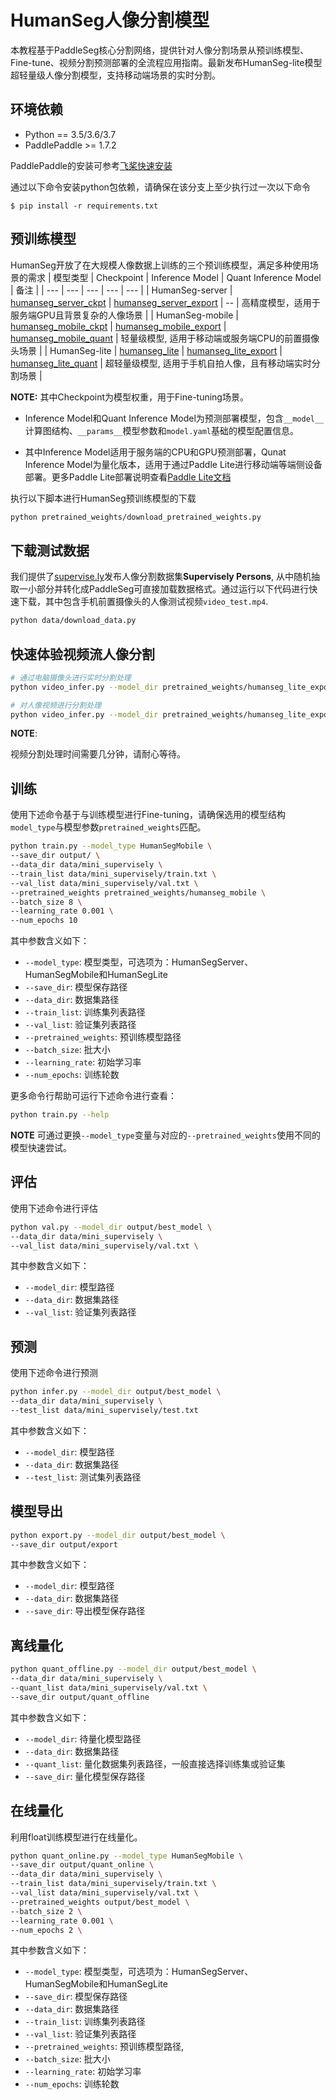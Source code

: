 # HumanSeg人像分割模型

本教程基于PaddleSeg核心分割网络，提供针对人像分割场景从预训练模型、Fine-tune、视频分割预测部署的全流程应用指南。最新发布HumanSeg-lite模型超轻量级人像分割模型，支持移动端场景的实时分割。

## 环境依赖

* Python == 3.5/3.6/3.7
* PaddlePaddle >= 1.7.2

PaddlePaddle的安装可参考[飞桨快速安装](https://www.paddlepaddle.org.cn/install/quick)

通过以下命令安装python包依赖，请确保在该分支上至少执行过一次以下命令
```shell
$ pip install -r requirements.txt
```

## 预训练模型
HumanSeg开放了在大规模人像数据上训练的三个预训练模型，满足多种使用场景的需求
| 模型类型 | Checkpoint | Inference Model | Quant Inference Model | 备注 |
| --- | --- | --- | --- | --- |
| HumanSeg-server | [humanseg_server_ckpt](https://paddleseg.bj.bcebos.com/humanseg/models/humanseg_server.zip) | [humanseg_server_export](https://paddleseg.bj.bcebos.com/humanseg/models/humanseg_server_export.zip) | -- | 高精度模型，适用于服务端GPU且背景复杂的人像场景  |
| HumanSeg-mobile | [humanseg_mobile_ckpt](https://paddleseg.bj.bcebos.com/humanseg/models/humanseg_mobile.zip) | [humanseg_mobile_export](https://paddleseg.bj.bcebos.com/humanseg/models/humanseg_mobile_export.zip) | [humanseg_mobile_quant](https://paddleseg.bj.bcebos.com/humanseg/models/humanseg_mobile_quant.zip) | 轻量级模型, 适用于移动端或服务端CPU的前置摄像头场景 |
| HumanSeg-lite | [humanseg_lite](https://paddleseg.bj.bcebos.com/humanseg/models/humanseg_lite.zip) | [humanseg_lite_export](https://paddleseg.bj.bcebos.com/humanseg/models/humanseg_lite_export.zip) |  [humanseg_lite_quant](https://paddleseg.bj.bcebos.com/humanseg/models/humanseg_lite_quant.zip) | 超轻量级模型, 适用于手机自拍人像，且有移动端实时分割场景 |

**NOTE:**
其中Checkpoint为模型权重，用于Fine-tuning场景。

* Inference Model和Quant Inference Model为预测部署模型，包含`__model__`计算图结构、`__params__`模型参数和`model.yaml`基础的模型配置信息。

* 其中Inference Model适用于服务端的CPU和GPU预测部署，Qunat Inference Model为量化版本，适用于通过Paddle Lite进行移动端等端侧设备部署。更多Paddle Lite部署说明查看[Paddle Lite文档](https://paddle-lite.readthedocs.io/zh/latest/)

执行以下脚本进行HumanSeg预训练模型的下载
```bash
python pretrained_weights/download_pretrained_weights.py
```

## 下载测试数据
我们提供了[supervise.ly](https://supervise.ly/)发布人像分割数据集**Supervisely Persons**, 从中随机抽取一小部分并转化成PaddleSeg可直接加载数据格式。通过运行以下代码进行快速下载，其中包含手机前置摄像头的人像测试视频`video_test.mp4`.

```bash
python data/download_data.py
```

## 快速体验视频流人像分割
```bash
# 通过电脑摄像头进行实时分割处理
python video_infer.py --model_dir pretrained_weights/humanseg_lite_export

# 对人像视频进行分割处理
python video_infer.py --model_dir pretrained_weights/humanseg_lite_export --video_path data/video_test.mp4
```

**NOTE**:

视频分割处理时间需要几分钟，请耐心等待。

## 训练
使用下述命令基于与训练模型进行Fine-tuning，请确保选用的模型结构`model_type`与模型参数`pretrained_weights`匹配。
```bash
python train.py --model_type HumanSegMobile \
--save_dir output/ \
--data_dir data/mini_supervisely \
--train_list data/mini_supervisely/train.txt \
--val_list data/mini_supervisely/val.txt \
--pretrained_weights pretrained_weights/humanseg_mobile \
--batch_size 8 \
--learning_rate 0.001 \
--num_epochs 10
```
其中参数含义如下：
* `--model_type`: 模型类型，可选项为：HumanSegServer、HumanSegMobile和HumanSegLite
* `--save_dir`: 模型保存路径
* `--data_dir`: 数据集路径
* `--train_list`: 训练集列表路径
* `--val_list`: 验证集列表路径
* `--pretrained_weights`: 预训练模型路径
* `--batch_size`: 批大小
* `--learning_rate`: 初始学习率
* `--num_epochs`: 训练轮数

更多命令行帮助可运行下述命令进行查看：
```bash
python train.py --help
```
**NOTE**
可通过更换`--model_type`变量与对应的`--pretrained_weights`使用不同的模型快速尝试。

## 评估
使用下述命令进行评估
```bash
python val.py --model_dir output/best_model \
--data_dir data/mini_supervisely \
--val_list data/mini_supervisely/val.txt \
```
其中参数含义如下：
* `--model_dir`: 模型路径
* `--data_dir`: 数据集路径
* `--val_list`: 验证集列表路径

## 预测
使用下述命令进行预测
```bash
python infer.py --model_dir output/best_model \
--data_dir data/mini_supervisely \
--test_list data/mini_supervisely/test.txt
```
其中参数含义如下：
* `--model_dir`: 模型路径
* `--data_dir`: 数据集路径
* `--test_list`: 测试集列表路径

## 模型导出
```bash
python export.py --model_dir output/best_model \
--save_dir output/export
```
其中参数含义如下：
* `--model_dir`: 模型路径
* `--data_dir`: 数据集路径
* `--save_dir`: 导出模型保存路径

## 离线量化
```bash
python quant_offline.py --model_dir output/best_model \
--data_dir data/mini_supervisely \
--quant_list data/mini_supervisely/val.txt \
--save_dir output/quant_offline
```
其中参数含义如下：
* `--model_dir`: 待量化模型路径
* `--data_dir`: 数据集路径
* `--quant_list`: 量化数据集列表路径，一般直接选择训练集或验证集
* `--save_dir`: 量化模型保存路径

## 在线量化
利用float训练模型进行在线量化。
```bash
python quant_online.py --model_type HumanSegMobile \
--save_dir output/quant_online \
--data_dir data/mini_supervisely \
--train_list data/mini_supervisely/train.txt \
--val_list data/mini_supervisely/val.txt \
--pretrained_weights output/best_model \
--batch_size 2 \
--learning_rate 0.001 \
--num_epochs 2 \
```
其中参数含义如下：
* `--model_type`: 模型类型，可选项为：HumanSegServer、HumanSegMobile和HumanSegLite
* `--save_dir`: 模型保存路径
* `--data_dir`: 数据集路径
* `--train_list`: 训练集列表路径
* `--val_list`: 验证集列表路径
* `--pretrained_weights`: 预训练模型路径,
* `--batch_size`: 批大小
* `--learning_rate`: 初始学习率
* `--num_epochs`: 训练轮数
